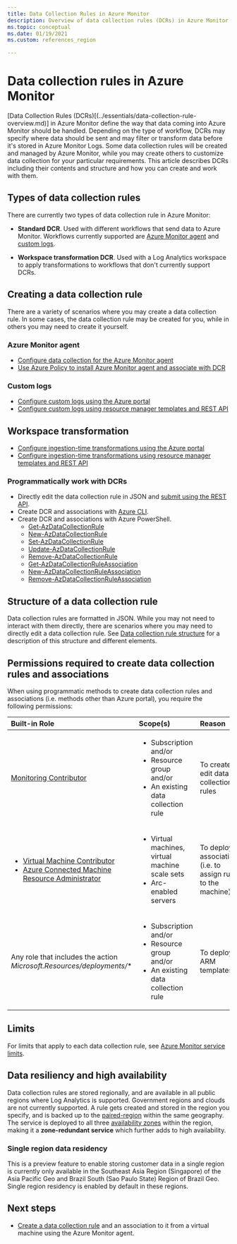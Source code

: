 ```yaml
---
title: Data Collection Rules in Azure Monitor
description: Overview of data collection rules (DCRs) in Azure Monitor including their contents and structure and how you can create and work with them.
ms.topic: conceptual
ms.date: 01/19/2021
ms.custom: references_region

---
```


# Data collection rules in Azure Monitor
[Data Collection Rules (DCRs)[(../essentials/data-collection-rule-overview.md)] in Azure Monitor define the way that data coming into Azure Monitor should be handled. Depending on the type of workflow, DCRs may specify where data should be sent and may filter or transform data before it's stored in Azure Monitor Logs. Some data collection rules will be created and managed by Azure Monitor, while you may create others to customize data collection for your particular requirements. This article describes DCRs including their contents and structure and how you can create and work with them.

## Types of data collection rules
There are currently two types of data collection rule in Azure Monitor:

- **Standard DCR**. Used with different workflows that send data to Azure Monitor. Workflows currently supported are [Azure Monitor agent](../agents/azure-monitor-agent-overview.md) and [custom logs](../logs/custom-logs-overview.md).

- **Workspace transformation DCR**. Used with a Log Analytics workspace to apply transformations to workflows that don't currently support DCRs.

## Creating a data collection rule
There are a variety of scenarios where you may create a data collection rule. In some cases, the data collection rule may be created for you, while in others you may need to create it yourself. 

### Azure Monitor agent

- [Configure data collection for the Azure Monitor agent](../agents/data-collection-rule-azure-monitor-agent.md)
- [Use Azure Policy to install Azure Monitor agent and associate with DCR](../agents/azure-monitor-agent-manage.md#using-azure-policy)
### Custom logs

- [Configure custom logs using the Azure portal](../logs/tutorial-custom-logs.md)
- [Configure custom logs using resource manager templates and REST API](../logs/tutorial-custom-logs-api.md)

## Workspace transformation

- [Configure ingestion-time transformations using the Azure portal](../logs/tutorial-ingestion-time-transformations.md)
- [Configure ingestion-time transformations using resource manager templates and REST API](../logs/tutorial-ingestion-time-transformations-api.md)

### Programmatically work with DCRs

- Directly edit the data collection rule in JSON and [submit using the REST API](/rest/api/monitor/datacollectionrules).
- Create DCR and associations with [Azure CLI](https://github.com/Azure/azure-cli-extensions/blob/master/src/monitor-control-service/README.md).
- Create DCR and associations with Azure PowerShell.
  - [Get-AzDataCollectionRule](https://github.com/Azure/azure-powershell/blob/master/src/Monitor/Monitor/help/Get-AzDataCollectionRule.md)
  - [New-AzDataCollectionRule](https://github.com/Azure/azure-powershell/blob/master/src/Monitor/Monitor/help/New-AzDataCollectionRule.md)
  - [Set-AzDataCollectionRule](https://github.com/Azure/azure-powershell/blob/master/src/Monitor/Monitor/help/Set-AzDataCollectionRule.md)
  - [Update-AzDataCollectionRule](https://github.com/Azure/azure-powershell/blob/master/src/Monitor/Monitor/help/Update-AzDataCollectionRule.md)
  - [Remove-AzDataCollectionRule](https://github.com/Azure/azure-powershell/blob/master/src/Monitor/Monitor/help/Remove-AzDataCollectionRule.md)
  - [Get-AzDataCollectionRuleAssociation](https://github.com/Azure/azure-powershell/blob/master/src/Monitor/Monitor/help/Get-AzDataCollectionRuleAssociation.md)
  - [New-AzDataCollectionRuleAssociation](https://github.com/Azure/azure-powershell/blob/master/src/Monitor/Monitor/help/New-AzDataCollectionRuleAssociation.md)
  - [Remove-AzDataCollectionRuleAssociation](https://github.com/Azure/azure-powershell/blob/master/src/Monitor/Monitor/help/Remove-AzDataCollectionRuleAssociation.md)


## Structure of a data collection rule
Data collection rules are formatted in JSON. While you may not need to interact with them directly, there are scenarios where you may need to directly edit a data collection rule. See [Data collection rule structure](data-collection-rule-structure.md) for a description of this structure and different elements.

## Permissions required to create data collection rules and associations
When using programmatic methods to create data collection rules and associations (i.e. methods other than Azure portal), you require the following permissions:  

| Built-in Role | Scope(s) | Reason |  
|:---|:---|:---|  
| [Monitoring Contributor](../../role-based-access-control/built-in-roles.md#monitoring-contributor) | <ul><li>Subscription and/or</li><li>Resource group and/or </li><li>An existing data collection rule</li></ul> | To create or edit data collection rules |
| <ul><li>[Virtual Machine Contributor](../../role-based-access-control/built-in-roles.md#virtual-machine-contributor)</li><li>[Azure Connected Machine Resource Administrator](../../role-based-access-control/built-in-roles.md#azure-connected-machine-resource-administrator)</li></ul> | <ul><li>Virtual machines, virtual machine scale sets</li><li>Arc-enabled servers</li></ul> | To deploy associations (i.e. to assign rules to the machine) |
| Any role that includes the action *Microsoft.Resources/deployments/** | <ul><li>Subscription and/or</li><li>Resource group and/or </li><li>An existing data collection rule</li></ul> | To deploy ARM templates |

## Limits
For limits that apply to each data collection rule, see [Azure Monitor service limits](../service-limits.md#data-collection-rules).

## Data resiliency and high availability
Data collection rules are stored regionally, and are available in all public regions where Log Analytics is supported. Government regions and clouds are not currently supported. A rule gets created and stored in the region you specify, and is backed up to the [paired-region](../../availability-zones/cross-region-replication-azure.md#azure-cross-region-replication-pairings-for-all-geographies) within the same geography. The service is deployed to all three [availability zones](../../availability-zones/az-overview.md#availability-zones) within the region, making it a **zone-redundant service** which further adds to high availability.

### Single region data residency
This is a preview feature to enable storing customer data in a single region is currently only available in the Southeast Asia Region (Singapore) of the Asia Pacific Geo and Brazil South (Sao Paulo State) Region of Brazil Geo. Single region residency is enabled by default in these regions.


## Next steps

- [Create a data collection rule](../agents/data-collection-rule-azure-monitor-agent.md) and an association to it from a virtual machine using the Azure Monitor agent.
